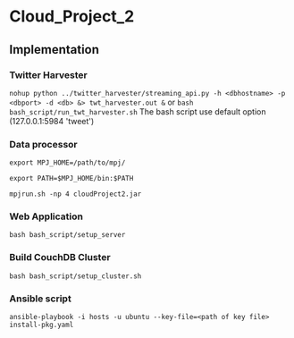 # Cloud_Project_2

## Implementation

### Twitter Harvester
`nohup python ../twitter_harvester/streaming_api.py -h <dbhostname> -p <dbport> -d <db> &> twt_harvester.out &`
or 
`bash bash_script/run_twt_harvester.sh`
The bash script use default option (127.0.0.1:5984 'tweet')

### Data processor

`export MPJ_HOME=/path/to/mpj/`

`export PATH=$MPJ_HOME/bin:$PATH`

`mpjrun.sh -np 4 cloudProject2.jar`

### Web Application
`bash bash_script/setup_server`

### Build CouchDB Cluster
`bash bash_script/setup_cluster.sh`

### Ansible script

`ansible-playbook -i hosts -u ubuntu --key-file=<path of key file> install-pkg.yaml`
